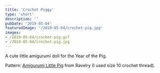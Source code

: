 ```yaml
---
title: 'Crochet Piggy'
type: 'short'
description: ''
pubDate: '2019-05-04'
featuredImage: '/2019-05-04/crochet-pig.jpg'
images:
- /2019-05-04/crochet-pig.gif
- /2019-05-04/crochet-pig.jpg
---
```

A cute little amigurumi doll for the Year of the Pig<!--more-->. 


Pattern: [ Amigurumi Little Pig](https://www.ravelry.com/patterns/library/amigurumi-little-pig-3) from Ravelry (I used size 10 crochet thread).